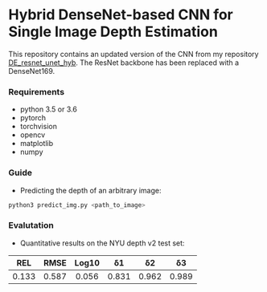 Hybrid DenseNet-based CNN for Single Image Depth Estimation
============================================

This repository contains an updated version of the CNN from my repository [DE_resnet_unet_hyb](https://github.com/karoly-hars/DE_resnet_unet_hyb). The ResNet backbone has been replaced with a DenseNet169.

### Requirements
- python 3.5 or 3.6
- pytorch
- torchvision
- opencv
- matplotlib
- numpy

### Guide
- Predicting the depth of an arbitrary image:
```sh
python3 predict_img.py <path_to_image>
```

### Evalutation
- Quantitative results on the NYU depth v2 test set:
 
| REL  |  RMSE  | Log10 |  δ1 |  δ2 |  δ3 |
|:-----:|:-----:|:-----:|:-----:|:-----:|:-----:|
| 0.133 | 0.587 | 0.056 |0.831 |0.962 |0.989 |


